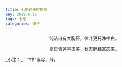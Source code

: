```yaml
---
title: 七绝题豫皖拍荷
key: 2019.6.16
tags: 七绝
categories: 律诗
---
```


<p align="center">纯洁自有大胸怀，律叶更托净中白。
</p>
<p align="center">夏日青莲亭玉美，秋天胖藕富态来。
</p>
_小注：_
```“律”误写，绿。

```